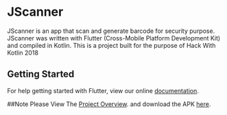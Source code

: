 # JScanner
JScanner is an app that scan and generate barcode for security purpose. JScanner was written with Flutter (Cross-Mobile Platform Development Kit) and compiled in Kotlin. This is a project built for the purpose of Hack With Kotlin 2018

## Getting Started
For help getting started with Flutter, view our online
[documentation](https://flutter.io/).

##Note
Please View The [Project Overview](https://drive.google.com/open?id=1MPoWtSm-CA6ijUocMZR2ZSay2-0giCnS). and download the APK [here](https://drive.google.com/open?id=1GJfQ6vI3TYWJN2QxvhOlbvm80rG4gdAN).
